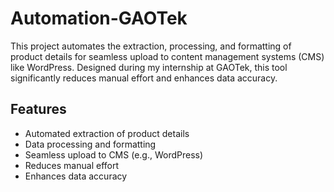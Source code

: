 # Automation-GAOTek

This project automates the extraction, processing, and formatting of product details for seamless upload to content management systems (CMS) like WordPress. Designed during my internship at GAOTek, this tool significantly reduces manual effort and enhances data accuracy.

## Features

- Automated extraction of product details
- Data processing and formatting
- Seamless upload to CMS (e.g., WordPress)
- Reduces manual effort
- Enhances data accuracy
